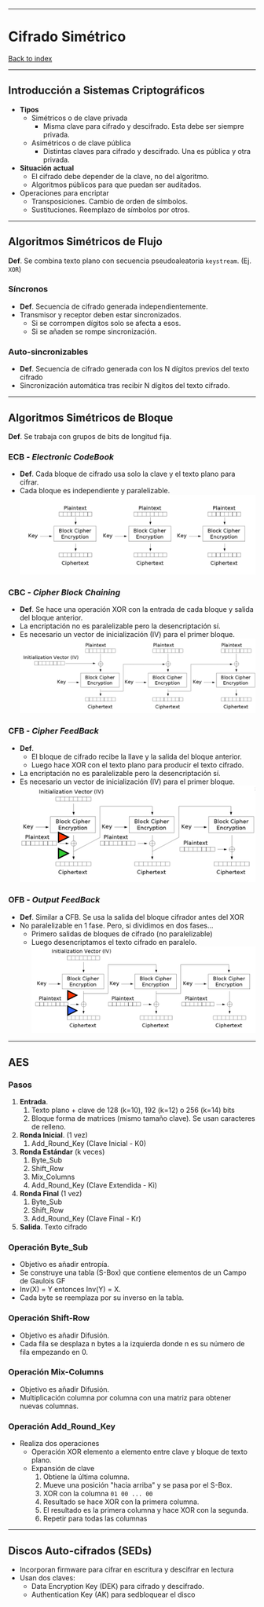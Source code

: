 
---
# Cifrado Simétrico

[Back to index](../README.md)

---

## Introducción a Sistemas Criptográficos
- **Tipos**
	- Simétricos o de clave privada
		- Misma clave para cifrado y descifrado. Esta debe ser siempre privada.
	- Asimétricos o de clave pública
		- Distintas claves para cifrado y descifrado. Una es pública y otra privada.
- **Situación actual**
	- El cifrado debe depender de la clave, no del algoritmo.
	- Algoritmos públicos para que puedan ser auditados.
- Operaciones para encriptar
	- Transposiciones. Cambio de orden de símbolos.
	- Sustituciones. Reemplazo de símbolos por otros.
---
## Algoritmos Simétricos de Flujo
**Def**. Se combina texto plano con secuencia pseudoaleatoria `keystream`.  (Ej. `XOR`)
### Síncronos
 - **Def**. Secuencia de cifrado generada independientemente.
- Transmisor y receptor deben estar sincronizados.
	- Si se corrompen dígitos solo se afecta a esos.
	- Si se añaden se rompe sincronización.
### Auto-sincronizables
- **Def**. Secuencia de cifrado generada con los N dígitos previos del texto cifrado
- Sincronización automática tras recibir N dígitos del texto cifrado.
---
## Algoritmos Simétricos de Bloque
**Def**. Se trabaja con grupos de bits de longitud fija.
### ECB - *Electronic CodeBook*
- **Def**. Cada bloque de cifrado usa solo la clave y el texto plano para cifrar.
- Cada bloque es independiente y paralelizable.
![](../assets/Pasted%20image%2020251021100756.png)
### CBC - *Cipher Block Chaining*
- **Def**. Se hace una operación XOR con la entrada de cada bloque y salida del bloque anterior.
- La encriptación no es paralelizable pero la desencriptación sí.
- Es necesario un vector de inicialización (IV) para el primer bloque.
![](../assets/Pasted%20image%2020251021101106.png)
### CFB - *Cipher FeedBack*
- **Def**.
	- El bloque de cifrado recibe la llave y la salida del bloque anterior.
	- Luego hace XOR con el texto plano para producir el texto cifrado.
- La encriptación no es paralelizable pero la desencriptación sí.
- Es necesario un vector de inicialización (IV) para el primer bloque.
![](../assets/Pasted%20image%2020251021101951.png)
### OFB - *Output FeedBack*
- **Def**. Similar a CFB. Se usa la salida del bloque cifrador antes del XOR
- No paralelizable en 1 fase. Pero, si dividimos en dos fases...
	- Primero salidas de bloques de cifrado (no paralelizable)
	- Luego desencriptamos el texto cifrado en paralelo.
![](../assets/Pasted%20image%2020251021102559.png)

---
## AES
### Pasos
1. **Entrada**.
	1. Texto plano + clave de 128 (k=10), 192 (k=12) o 256 (k=14) bits
	2. Bloque forma de matrices (mismo tamaño clave). Se usan caracteres de relleno.
2. **Ronda Inicial**. (1 vez)
	1. Add_Round_Key (Clave Inicial - K0)
3. **Ronda Estándar** (k veces)
	1. Byte_Sub
	2. Shift_Row
	3. Mix_Columns
	4. Add_Round_Key (Clave Extendida - Ki)
4. **Ronda Final** (1 vez)
	1. Byte_Sub
	2. Shift_Row
	3. Add_Round_Key (Clave Final - Kr)
5. **Salida**. Texto cifrado
### Operación Byte_Sub
- Objetivo es añadir entropía.
- Se construye una tabla (S-Box) que contiene elementos de un Campo de Gaulois GF
- Inv(X) = Y entonces Inv(Y) = X.
- Cada byte se reemplaza por su inverso en la tabla.
### Operación Shift-Row
- Objetivo es añadir Difusión.
- Cada fila se desplaza n bytes a la izquierda donde n es su número de fila empezando en 0.
### Operación Mix-Columns
- Objetivo es añadir Difusión.
- Multiplicación columna por columna con una matriz para obtener nuevas columnas.
### Operación Add_Round_Key
- Realiza dos operaciones
	- Operación XOR elemento a elemento entre clave y bloque de texto plano.
	- Expansión de clave
		1. Obtiene la última columna.
		2. Mueve una posición "hacia arriba" y se pasa por el S-Box.
		3. XOR con la columna `01 00 ... 00`
		4. Resultado se hace XOR con la primera columna.
		5. El resultado es la primera columna y hace XOR con la segunda.
		6. Repetir para todas las columnas
---
## Discos Auto-cifrados (SEDs)
- Incorporan firmware para cifrar en escritura y descifrar en lectura
- Usan dos claves:
	- Data Encryption Key (DEK) para cifrado y descifrado.
	- Authentication Key (AK) para sedbloquear el disco
